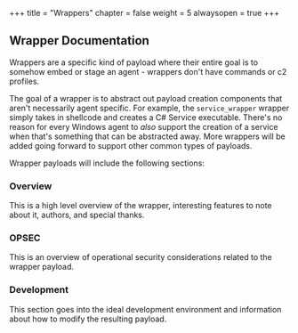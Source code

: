 +++
title = "Wrappers"
chapter = false
weight = 5
alwaysopen = true
+++

## Wrapper Documentation

Wrappers are a specific kind of payload where their entire goal is to somehow embed or stage an agent - wrappers don't have commands or c2 profiles. 

The goal of a wrapper is to abstract out payload creation components that aren't necessarily agent specific. For example, the `service_wrapper` wrapper simply takes in shellcode and creates a C# Service executable. There's no reason for every Windows agent to _also_ support the creation of a service when that's something that can be abstracted away. More wrappers will be added going forward to support other common types of payloads.

Wrapper payloads will include the following sections:

### Overview

This is a high level overview of the wrapper, interesting features to note about it, authors, and special thanks.

### OPSEC

This is an overview of operational security considerations related to the wrapper payload.

### Development

This section goes into the ideal development environment and information about how to modify the resulting payload.
